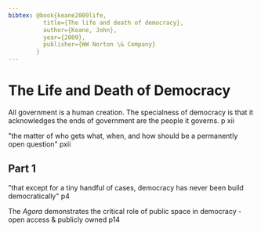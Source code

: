 ```yaml
---
bibtex: @book{keane2009life,
          title={The life and death of democracy},
          author={Keane, John},
          year={2009},
          publisher={WW Norton \& Company}
        }
---
```


# The Life and Death of Democracy

All government is a human creation.  The specialness of democracy is that it acknowledges the ends of government are the people it governs. p xii

"the matter of who gets what, when, and how should be a permanently open question" pxii

## Part 1

"that except for a tiny handful of cases, democracy has never been build democratically" p4

The _Agora_ demonstrates the critical role of public space in democracy - open access & publicly owned p14